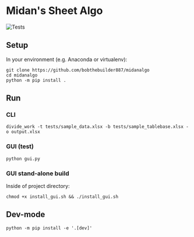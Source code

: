 # Midan's Sheet Algo

![Tests](https://github.com/bobthebuilder887/midanalgo/actions/workflows/main.yml/badge.svg?event=push)

## Setup

In your environment (e.g. Anaconda or virtualenv):

```{code-block} bash
git clone https://github.com/bobthebuilder887/midanalgo
cd midanalgo
python -m pip install .
```

## Run

### CLI

```{code-block} bash
divide_work -t tests/sample_data.xlsx -b tests/sample_tablebase.xlsx -o output.xlsx
```

### GUI (test)

```{code-block} bash
python gui.py
```

### GUI stand-alone build

Inside of project directory:

```{code-block} bash
chmod +x install_gui.sh && ./install_gui.sh
```

## Dev-mode

```{code-block} bash
python -m pip install -e '.[dev]'
```
